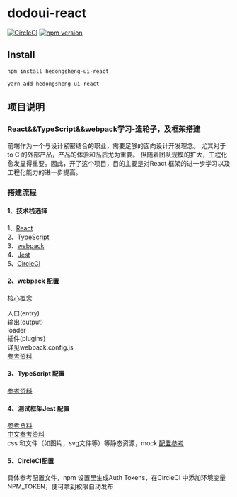 # dodoui-react

[![CircleCI](https://circleci.com/gh/HE77XTL/dodoui-react.svg?style=svg)](https://circleci.com/gh/HE77XTL/dodoui-react)
[![npm version](https://badge.fury.io/js/zoro77uitest001.svg)](https://badge.fury.io/js/zoro77uitest001)

## Install
```
npm install hedongsheng-ui-react
```

```
yarn add hedongsheng-ui-react
```


## 项目说明
### React&&TypeScript&&webpack学习-造轮子，及框架搭建

前端作为一个与设计紧密结合的职业，需要足够的面向设计开发理念。
尤其对于to C 的外部产品，产品的体验和品质尤为重要。
但随着团队规模的扩大，工程化愈发显得重要。因此，开了这个项目，目的主要是对React 框架的进一步学习以及工程化能力的进一步提高。

### 搭建流程
#### 1、技术栈选择
1、[React](https://zh-hans.reactjs.org/)    
2、[TypeScript](https://www.tslang.cn/)  
3、[webpack](https://webpack.js.org/)  
4、[Jest](https://jestjs.io/zh-Hans/)  
5、[CircleCI](https://circleci.com/)  

#### 2、webpack 配置
核心概念  

入口(entry)  
输出(output)  
loader  
插件(plugins)  
详见webpack.config.js    
[参考资料](https://www.webpackjs.com/concepts/) 

#### 3、TypeScript 配置
[参考资料](https://www.tslang.cn/docs/handbook/compiler-options.html)
 
#### 4、测试框架Jest 配置
[参考资料](https://jestjs.io/docs/zh-Hans/tutorial-react)    
[中文参考资料](https://doc.ebichu.cc/jest/docs/zh-Hans/configuration.html#content)   
css 和文件（如图片，svg文件等）等静态资源，mock [配置参考](https://doc.ebichu.cc/jest/docs/zh-Hans/webpack.html)

#### 5、CircleCI配置
具体参考配置文件，npm 设置里生成Auth Tokens，在CircleCI 中添加环境变量NPM_TOKEN，便可拿到权限自动发布 
